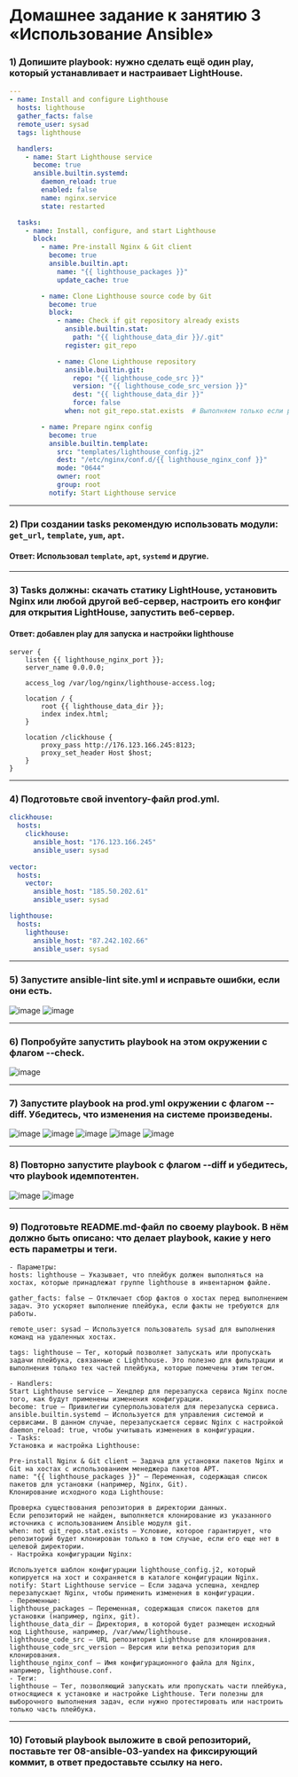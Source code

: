 # Домашнее задание к занятию 3 «Использование Ansible»
### 1) Допишите playbook: нужно сделать ещё один play, который устанавливает и настраивает LightHouse.
```yaml
---
- name: Install and configure Lighthouse
  hosts: lighthouse
  gather_facts: false
  remote_user: sysad
  tags: lighthouse

  handlers:
    - name: Start Lighthouse service
      become: true
      ansible.builtin.systemd:
        daemon_reload: true
        enabled: false
        name: nginx.service
        state: restarted

  tasks:
    - name: Install, configure, and start Lighthouse
      block:
        - name: Pre-install Nginx & Git client
          become: true
          ansible.builtin.apt:
            name: "{{ lighthouse_packages }}"
            update_cache: true

        - name: Clone Lighthouse source code by Git
          become: true
          block:
            - name: Check if git repository already exists
              ansible.builtin.stat:
                path: "{{ lighthouse_data_dir }}/.git"
              register: git_repo

            - name: Clone Lighthouse repository
              ansible.builtin.git:
                repo: "{{ lighthouse_code_src }}"
                version: "{{ lighthouse_code_src_version }}"
                dest: "{{ lighthouse_data_dir }}"
                force: false
              when: not git_repo.stat.exists  # Выполняем только если репозиторий отсутствует

        - name: Prepare nginx config
          become: true
          ansible.builtin.template:
            src: "templates/lighthouse_config.j2"
            dest: "/etc/nginx/conf.d/{{ lighthouse_nginx_conf }}"
            mode: "0644"
            owner: root
            group: root
          notify: Start Lighthouse service

```
---

### 2) При создании tasks рекомендую использовать модули: `get_url`, `template`, `yum`, `apt`. 
#### Ответ: Использовал `template`, `apt`, `systemd` и другие.

---

### 3) Tasks должны: скачать статику LightHouse, установить Nginx или любой другой веб-сервер, настроить его конфиг для открытия LightHouse, запустить веб-сервер. 
#### Ответ: добавлен play для запуска и настройки lighthouse
```
server {
    listen {{ lighthouse_nginx_port }};
    server_name 0.0.0.0;

    access_log /var/log/nginx/lighthouse-access.log;

    location / {
        root {{ lighthouse_data_dir }};
        index index.html;
    }

    location /clickhouse {
        proxy_pass http://176.123.166.245:8123;
        proxy_set_header Host $host;
    }
}
```
---

### 4) Подготовьте свой inventory-файл prod.yml.
```yaml
clickhouse:
  hosts:
    clickhouse:
      ansible_host: "176.123.166.245"
      ansible_user: sysad
      
vector:
  hosts:
    vector:
      ansible_host: "185.50.202.61"
      ansible_user: sysad

lighthouse:
  hosts:
    lighthouse:
      ansible_host: "87.242.102.66"
      ansible_user: sysad
```
---

### 5) Запустите ansible-lint site.yml и исправьте ошибки, если они есть.
![image](https://github.com/user-attachments/assets/4ba5e3e4-8e3c-4fbe-9fd0-a87986a4b1de)
![image](https://github.com/user-attachments/assets/18e6e614-dea9-40a1-9319-a1f8aee0b89a)


---

### 6) Попробуйте запустить playbook на этом окружении с флагом --check.
![image](https://github.com/user-attachments/assets/57100732-6acb-453f-9692-4a497645e8a6)


---

### 7) Запустите playbook на prod.yml окружении с флагом --diff. Убедитесь, что изменения на системе произведены.
![image](https://github.com/user-attachments/assets/dba57c3c-2267-442c-90b8-fb526f145528)
![image](https://github.com/user-attachments/assets/e2f1be7a-9b3c-4252-ba2c-0b4ea726a444)
![image](https://github.com/user-attachments/assets/b6681bc7-74d7-4e1c-aa13-e804e7882598)
![image](https://github.com/user-attachments/assets/0ae926bc-3b2c-41a0-a27c-46ec64341967)
![image](https://github.com/user-attachments/assets/1236cad9-e4b1-464e-ac2d-f26c2e758aa3)


---

### 8) Повторно запустите playbook с флагом --diff и убедитесь, что playbook идемпотентен.
![image](https://github.com/user-attachments/assets/482cdda0-f350-4089-bed8-4f261971c36b)
![image](https://github.com/user-attachments/assets/0f099bd8-6ab0-4b48-b66d-0d7f6792f68e)

---

### 9) Подготовьте README.md-файл по своему playbook. В нём должно быть описано: что делает playbook, какие у него есть параметры и теги.
```
- Параметры:
hosts: lighthouse — Указывает, что плейбук должен выполняться на хостах, которые принадлежат группе lighthouse в инвентарном файле.

gather_facts: false — Отключает сбор фактов о хостах перед выполнением задач. Это ускоряет выполнение плейбука, если факты не требуются для работы.

remote_user: sysad — Используется пользователь sysad для выполнения команд на удаленных хостах.

tags: lighthouse — Тег, который позволяет запускать или пропускать задачи плейбука, связанные с Lighthouse. Это полезно для фильтрации и выполнения только тех частей плейбука, которые помечены этим тегом.

- Handlers:
Start Lighthouse service — Хендлер для перезапуска сервиса Nginx после того, как будут применены изменения конфигурации.
become: true — Привилегии суперпользователя для перезапуска сервиса.
ansible.builtin.systemd — Используется для управления системой и сервисами. В данном случае, перезапускается сервис Nginx с настройкой daemon_reload: true, чтобы учитывать изменения в конфигурации.
- Tasks:
Установка и настройка Lighthouse:

Pre-install Nginx & Git client — Задача для установки пакетов Nginx и Git на хостах с использованием менеджера пакетов APT.
name: "{{ lighthouse_packages }}" — Переменная, содержащая список пакетов для установки (например, Nginx, Git).
Клонирование исходного кода Lighthouse:

Проверка существования репозитория в директории данных.
Если репозиторий не найден, выполняется клонирование из указанного источника с использованием Ansible модуля git.
when: not git_repo.stat.exists — Условие, которое гарантирует, что репозиторий будет клонирован только в том случае, если его еще нет в целевой директории.
- Настройка конфигурации Nginx:

Используется шаблон конфигурации lighthouse_config.j2, который копируется на хост и сохраняется в каталоге конфигурации Nginx.
notify: Start Lighthouse service — Если задача успешна, хендлер перезапускает Nginx, чтобы применить изменения в конфигурации.
- Переменные:
lighthouse_packages — Переменная, содержащая список пакетов для установки (например, nginx, git).
lighthouse_data_dir — Директория, в которой будет размещен исходный код Lighthouse, например, /var/www/lighthouse.
lighthouse_code_src — URL репозитория Lighthouse для клонирования.
lighthouse_code_src_version — Версия или ветка репозитория для клонирования.
lighthouse_nginx_conf — Имя конфигурационного файла для Nginx, например, lighthouse.conf.
- Теги:
lighthouse — Тег, позволяющий запускать или пропускать части плейбука, относящиеся к установке и настройке Lighthouse. Теги полезны для выборочного выполнения задач, если нужно протестировать или настроить только часть плейбука.
```
---

### 10) Готовый playbook выложите в свой репозиторий, поставьте тег 08-ansible-03-yandex на фиксирующий коммит, в ответ предоставьте ссылку на него.
